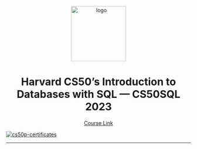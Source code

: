 <br>

<p align="center">
<img src="https://i.imgur.com/Jj740Yd.png" alt="logo" height="150"/>
</p>

<h1 align="center">
Harvard CS50’s Introduction to Databases with SQL — CS50SQL 2023
</h1>

<p align="center">
  <a href="https://cs50.harvard.edu/sql/2023">Course Link</a>
</p>


<a href="https://certificates.cs50.io/4194ae06-de93-4de2-bd27-209a4a1ebc61.png">
  <img src="https://certificates.cs50.io/4194ae06-de93-4de2-bd27-209a4a1ebc61.png" alt="cs50p-certificates" />
</a>


---
